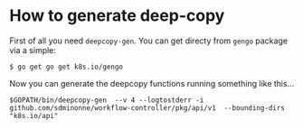 # How to generate deep-copy

First of all you need `deepcopy-gen`. You can get directy from `gengo` package via a simple:

```shell
$ go get go get k8s.io/gengo
```

Now you can generate the deepcopy functions running something like this...

```shell
$GOPATH/bin/deepcopy-gen  --v 4 --logtostderr -i github.com/sdminonne/workflow-controller/pkg/api/v1  --bounding-dirs "k8s.io/api"
```
